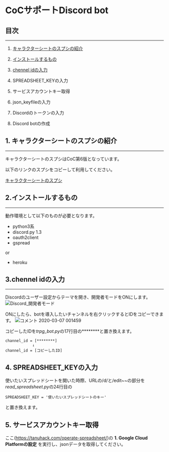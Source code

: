 # CoCサポートDiscord bot

## 目次
----
1. [キャラクターシートのスプシの紹介](https://github.com/cuculu321/gaba_TRPGbot_inDiscord/tree/make_readme#1-%E3%82%AD%E3%83%A3%E3%83%A9%E3%82%AF%E3%82%BF%E3%83%BC%E3%82%B7%E3%83%BC%E3%83%88%E3%81%AE%E3%82%B9%E3%83%97%E3%82%B7%E3%81%AE%E7%B4%B9%E4%BB%8B)

1. [インストールするもの](https://github.com/cuculu321/gaba_TRPGbot_inDiscord/tree/make_readme#2%E3%82%A4%E3%83%B3%E3%82%B9%E3%83%88%E3%83%BC%E3%83%AB%E3%81%99%E3%82%8B%E3%82%82%E3%81%AE)

1. [chennel idの入力](https://github.com/cuculu321/gaba_TRPGbot_inDiscord/tree/make_readme#3chennel-id%E3%81%AE%E5%85%A5%E5%8A%9B)

1. SPREADSHEET_KEYの入力

1. サービスアカウントキー取得

1. json_keyfileの入力

1. Discordのトークンの入力

1. Discord botの作成

## 1. キャラクターシートのスプシの紹介
---
キャラクターシートのスプシはCoC第6版となっています。

以下のリンクのスプシをコピーして利用してください。

[キャラクターシートのスプシ](
https://docs.google.com/spreadsheets/d/1ByjbgapG7UmpT6AoQwB32EUCJaULlCT5-kUGZBQ1-dI/edit?usp=sharing)

## 2.インストールするもの
---
動作環境として以下のものが必要となります。
* python3系
* discord.py 1.3
* oauth2client
* gspread

or 

* heroku

## 3.chennel idの入力
---
Discordのユーザー設定からテーマを開き、開発者モードをONにします。
![Discord_開発者モード](https://user-images.githubusercontent.com/25599717/76095944-870cf680-6008-11ea-9fc2-9b762373b19b.PNG)

ONにしたら、botを導入したいチャンネルを右クリックするとIDをコピーできます。
![コメント 2020-03-07 001459](https://user-images.githubusercontent.com/25599717/76096384-5d080400-6009-11ea-9082-9b32d51a1467.png)

コピーしたIDを*trpg_bot.py*の17行目の********と置き換えます。
```
channel_id = [********]
            ↓
channel_id = [コピーしたID]
```

## 4. SPREADSHEET_KEYの入力
使いたいスプレッドシートを開いた時際、URLの/d/と/edit~~の部分を*read_spreadsheet.py*の24行目の
```
SPREADSHEET_KEY = '使いたいスプレッドシートのキー'
```
と置き換えます。

## 5. サービスアカウントキー取得

ここ(https://tanuhack.com/operate-spreadsheet/)の
**1. Google Cloud Platformの設定**
を実行し、jsonデータを取得してください。


